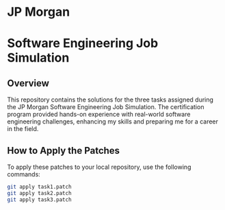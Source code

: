 # JP Morgan 
# Software Engineering Job Simulation
## Overview

This repository contains the solutions for the three tasks assigned during the JP Morgan Software Engineering Job Simulation. The certification program provided hands-on experience with real-world software engineering challenges, enhancing my skills and preparing me for a career in the field.

## How to Apply the Patches

To apply these patches to your local repository, use the following commands:

```bash
git apply task1.patch
git apply task2.patch
git apply task3.patch
